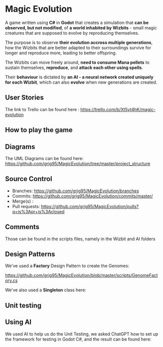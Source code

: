 # Magic Evolution

A game written using **C#** in **Godot** that creates a simulation that **can be observed, but not modified**, of **a world inhabited by Wizbits** - small magic creatures that are supposed to evolve by reproducing themselves.

The purpose is to observe **their evolution accross multiple generations**, how the Wizbits that are better adapted to their surroundings survive for longer and reproduce more, leading to better offspring.

The Wizbits can move freely around, **need to consume Mana pellets** to sustain themselves, **reproduce**, and **attack each other using spells**. 

Their **behaviour** is dictated by **an AI - a neural network created uniquely for each Wizbit**, which can also **evolve** when new generations are created.

## User Stories 
The link to Trello can be found here : https://trello.com/b/Xt5yt4hK/magic-evolution

## How to play the game


## Diagrams
The UML Diagrams can be found here: https://github.com/grig95/MagicEvolution/tree/master/project_structure

## Source Control
 - Branches: https://github.com/grig95/MagicEvolution/branches
 - Commits: https://github.com/grig95/MagicEvolution/commits/master/
 - Merge(s) : 
 - Pull requests: https://github.com/grig95/MagicEvolution/pulls?q=is%3Apr+is%3Aclosed

## Comments
Those can be found in the scripts files, namely in the Wizbit and AI folders

## Design Patterns
We've used a **Factory** Design Pattern to create the Genomes:

https://github.com/grig95/MagicEvolution/blob/master/scripts/GenomeFactory.cs

We've also used a **Singleton** class here: 

## Unit testing

## Using AI
We used AI to help us do the Unit Testing, we asked ChatGPT how to set up the framework for testing in Godot C#, and the result can be found here:

